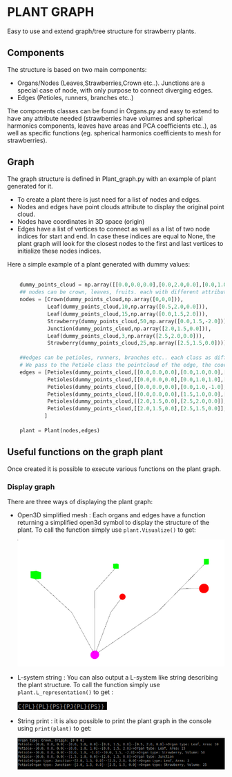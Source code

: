# PLANT GRAPH


Easy to use and extend graph/tree structure for strawberry plants. 

## Components
The structure is based on two main components:
- Organs/Nodes (Leaves,Strawberries,Crown etc..). Junctions are a special case of node, with only purpose to connect diverging edges.
- Edges (Petioles, runners, branches etc..)

The components classes can be found in Organs.py and easy to extend to have any attribute needed (strawberries have volumes and spherical harmonics components, leaves have areas and PCA coefficients etc..), as well as specific functions (eg. spherical harmonics coefficients to mesh for strawberries).

## Graph

The graph structure is defined in Plant_graph.py with an example of plant generated for it.
- To create a plant there is just need for a list of nodes and edges. 
- Nodes and edges have point clouds attribute to display the original point cloud. 
- Nodes have coordinates in 3D space (origin)
- Edges have a list of vertices to connect as well as a list of two node indices for start and end. In case these indices are equal to None, the plant graph will look for the closest nodes to the first and last vertices to initialize these nodes indices.

Here a simple example of a plant generated with dummy values:
```python 

    dummy_points_cloud = np.array([[0.0,0.0,0.0],[0.0,2.0,0.0],[0.0,1.0,0.0]])
    ## nodes can be crown, leaves, fruits. each with different attributes
    nodes = [Crown(dummy_points_cloud,np.array([0,0,0])),
             Leaf(dummy_points_cloud,10,np.array([0.5,2.0,0.0])),
             Leaf(dummy_points_cloud,15,np.array([0.0,1.5,2.0])),
             Strawberry(dummy_points_cloud,50,np.array([0.0,1.5,-2.0])),
             Junction(dummy_points_cloud,np.array([2.0,1.5,0.0])),
             Leaf(dummy_points_cloud,3,np.array([2.5,2.0,0.0])),
             Strawberry(dummy_points_cloud,25,np.array([2.5,1.5,0.0]))]

    ##edges can be petioles, runners, branches etc.. each class as different attributes
    # We pass to the Petiole class the pointcloud of the edge, the coordinates of all the keypoints from begining to end, and the nodes it is connected to (can be None)
    edges = [Petioles(dummy_points_cloud,[[0.0,0.0,0.0],[0.0,1.0,0.0],[0.0,1.5,0.0],[0.5,2.0,0.0]],[0,1]),
             Petioles(dummy_points_cloud,[[0.0,0.0,0.0],[0.0,1.0,1.0],[0.0,1.5,2.0]],[0,2]),
             Petioles(dummy_points_cloud,[[0.0,0.0,0.0],[0.0,1.0,-1.0],[0.0,1.5,-2.0]],[0,3]),
             Petioles(dummy_points_cloud,[[0.0,0.0,0.0],[1.5,1.0,0.0],[2.0,1.5,0.0]],[0,4]),
             Petioles(dummy_points_cloud,[[2.0,1.5,0.0],[2.5,2.0,0.0]],[4,5]),
             Petioles(dummy_points_cloud,[[2.0,1.5,0.0],[2.5,1.5,0.0]],[4,None])
            ]

    plant = Plant(nodes,edges)
```
## Useful functions on the graph plant

Once created it is possible to execute various functions on the plant graph.

### Display graph

  There are three ways of displaying the plant graph:
  - Open3D simplified mesh : Each organs and edges have a function returning a simplified open3d symbol to display the structure of the plant. To call the function simply use ```plant.Visualize()``` to get:

    ![Open3d visualization!](images/Open3d_example.png "Open3D visualization example")
  
  - L-system string : You can also output a L-system like string describing the plant structure. To call the function simply use  ```plant.L_representation()``` to get :
  
    ![L_systen output!](images/l_system.png "L_systen output")


  
  - String print : it is also possible to print the plant graph in the console using ```print(plant)``` to get:
    
    ![print output!](images/print.png "print output")


